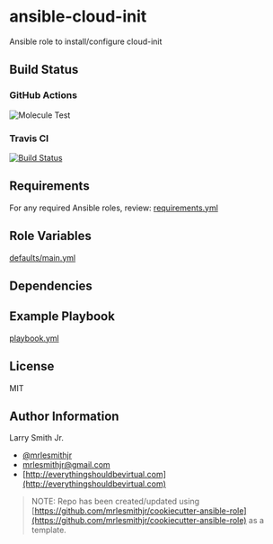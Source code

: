 # ansible-cloud-init

Ansible role to install/configure cloud-init

## Build Status

### GitHub Actions

![Molecule Test](https://github.com/mrlesmithjr/ansible-cloud-init/workflows/Molecule%20Test/badge.svg)

### Travis CI

[![Build Status](https://travis-ci.org/mrlesmithjr/ansible-cloud-init.svg?branch=master)](https://travis-ci.org/mrlesmithjr/ansible-cloud-init)

## Requirements

For any required Ansible roles, review:
[requirements.yml](requirements.yml)

## Role Variables

[defaults/main.yml](defaults/main.yml)

## Dependencies

## Example Playbook

[playbook.yml](playbook.yml)

## License

MIT

## Author Information

Larry Smith Jr.

- [@mrlesmithjr](https://twitter.com/mrlesmithjr)
- [mrlesmithjr@gmail.com](mailto:mrlesmithjr@gmail.com)
- [http://everythingshouldbevirtual.com](http://everythingshouldbevirtual.com)

> NOTE: Repo has been created/updated using [https://github.com/mrlesmithjr/cookiecutter-ansible-role](https://github.com/mrlesmithjr/cookiecutter-ansible-role) as a template.
